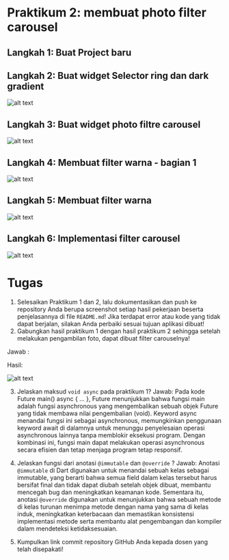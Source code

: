 # Praktikum 2: membuat photo filter carousel

## Langkah 1: Buat Project baru<br>

## Langkah 2: Buat widget Selector ring dan dark gradient<br>

![alt text](code3.png)<br>

## Langkah 3: Buat widget photo filtre carousel<br>

![alt text](code4.png)<br>

## Langkah 4: Membuat filter warna - bagian 1<br>

![alt text](code5.png)<br>

## Langkah 5: Membuat filter warna<br>

![alt text](code6.png)<br>

## Langkah 6: Implementasi filter carousel<br>

![alt text](image.png)<br>

# Tugas

1. Selesaikan Praktikum 1 dan 2, lalu dokumentasikan dan push ke repository Anda berupa screenshot setiap hasil pekerjaan beserta penjelasannya di file `README.md`! Jika terdapat error atau kode yang tidak dapat berjalan, silakan Anda perbaiki sesuai tujuan aplikasi dibuat!
2. Gabungkan hasil praktikum 1 dengan hasil praktikum 2 sehingga setelah melakukan pengambilan foto, dapat dibuat filter carouselnya!

Jawab :

Hasil:<br>

![alt text](<WhatsApp Image 2024-11-05 at 14.01.53_4c009fce.jpg>)<br>

3. Jelaskan maksud `void async` pada praktikum 1?
   Jawab: Pada kode Future<void> main() async { ... }, Future<void> menunjukkan bahwa fungsi main adalah fungsi asynchronous yang mengembalikan sebuah objek Future yang tidak membawa nilai pengembalian (void). Keyword async menandai fungsi ini sebagai asynchronous, memungkinkan penggunaan keyword await di dalamnya untuk menunggu penyelesaian operasi asynchronous lainnya tanpa memblokir eksekusi program. Dengan kombinasi ini, fungsi main dapat melakukan operasi asynchronous secara efisien dan tetap menjaga program tetap responsif.

4. Jelaskan fungsi dari anotasi `@immutable` dan `@override` ?
   Jawab: Anotasi `@immutable` di Dart digunakan untuk menandai sebuah kelas sebagai immutable, yang berarti bahwa semua field dalam kelas tersebut harus bersifat final dan tidak dapat diubah setelah objek dibuat, membantu mencegah bug dan meningkatkan keamanan kode. Sementara itu, anotasi `@override` digunakan untuk menunjukkan bahwa sebuah metode di kelas turunan menimpa metode dengan nama yang sama di kelas induk, meningkatkan keterbacaan dan memastikan konsistensi implementasi metode serta membantu alat pengembangan dan kompiler dalam mendeteksi ketidaksesuaian.

5. Kumpulkan link commit repository GitHub Anda kepada dosen yang telah disepakati!
